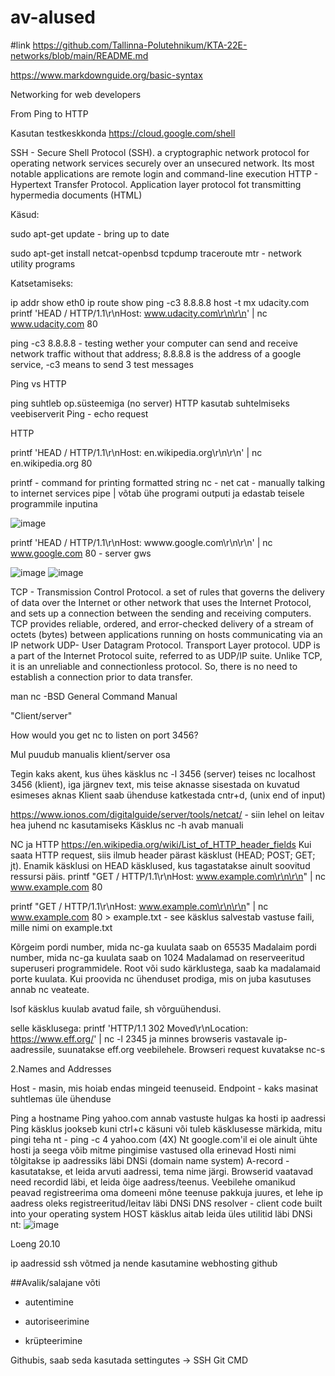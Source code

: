 # av-alused

#link
https://github.com/Tallinna-Polutehnikum/KTA-22E-networks/blob/main/README.md

https://www.markdownguide.org/basic-syntax

Networking for web developers

From Ping to HTTP

Kasutan testkeskkonda https://cloud.google.com/shell

SSH - Secure Shell Protocol (SSH). a cryptographic network protocol for operating network services securely over an unsecured network. Its most notable applications are remote login and command-line execution
HTTP - Hypertext Transfer Protocol. Application layer protocol fot transmitting hypermedia documents (HTML)


Käsud:

sudo apt-get update - bring up to date

sudo apt-get install netcat-openbsd tcpdump traceroute mtr - network utility programs

Katsetamiseks:

ip addr show eth0
ip route show
ping -c3 8.8.8.8
host -t mx udacity.com
printf 'HEAD / HTTP/1.1\r\nHost: www.udacity.com\r\n\r\n' | nc www.udacity.com 80

ping -c3 8.8.8.8 - testing wether your computer can send and receive network traffic without that address; 8.8.8.8 is the address of a google service, -c3 means to send 3 test messages 

Ping vs HTTP

ping suhtleb op.süsteemiga (no server) HTTP kasutab suhtelmiseks veebiserverit
Ping - echo request

HTTP

printf 'HEAD / HTTP/1.1\r\nHost: en.wikipedia.org\r\n\r\n' | nc en.wikipedia.org 80

printf - command for printing formatted string
nc - net cat - manually talking to internet services
pipe | võtab ühe programi outputi ja edastab teisele programmile inputina

![image](https://user-images.githubusercontent.com/115222040/196377775-c02dfc2a-bb49-4733-98d7-ae22e8e48858.png)

printf 'HEAD / HTTP/1.1\r\nHost: wwww.google.com\r\n\r\n' | nc www.google.com 80 - server gws

![image](https://user-images.githubusercontent.com/115222040/196381013-a582295f-0393-4183-9df6-b050923816c4.png)
![image](https://user-images.githubusercontent.com/115222040/196381512-565640e5-2e60-4ddf-89b4-133bb5731f50.png)

TCP - Transmission Control Protocol. a set of rules that governs the delivery of data over the Internet or other network that uses the Internet Protocol, and sets up a connection between the sending and receiving computers. TCP provides reliable, ordered, and error-checked delivery of a stream of octets (bytes) between applications running on hosts communicating via an IP network
UDP- User Datagram Protocol. Transport Layer protocol. UDP is a part of the Internet Protocol suite, referred to as UDP/IP suite. Unlike TCP, it is an unreliable and connectionless protocol. So, there is no need to establish a connection prior to data transfer. 


man nc -BSD General Command Manual

"Client/server"

How would you get nc to listen on port 3456?

Mul puudub manualis klient/server osa

Tegin kaks akent, kus ühes käsklus nc -l 3456 (server) teises nc localhost 3456 (klient), iga järgnev text, mis teise aknasse sisestada on kuvatud esimeses aknas
Klient saab ühenduse katkestada cntr+d, (unix end of input)

https://www.ionos.com/digitalguide/server/tools/netcat/ - siin lehel on leitav hea juhend nc kasutamiseks 
Käsklus nc -h avab manuali

NC ja HTTP
https://en.wikipedia.org/wiki/List_of_HTTP_header_fields
Kui saata HTTP request, siis ilmub header pärast käsklust (HEAD; POST; GET; jt). Enamik käsklusi on HEAD käsklused, kus tagastatakse ainult soovitud ressursi päis.
printf "GET / HTTP/1.1\r\nHost: www.example.com\r\n\r\n" | nc www.example.com 80

printf "GET / HTTP/1.1\r\nHost: www.example.com\r\n\r\n" | nc www.example.com 80 > example.txt - see käsklus salvestab vastuse faili, mille nimi on example.txt

Kõrgeim pordi number, mida nc-ga kuulata saab on 65535
Madalaim pordi number, mida nc-ga kuulata saab on 1024
Madalamad on reserveeritud superuseri programmidele. Root või sudo kärklustega, saab ka madalamaid porte kuulata. Kui proovida nc ühenduset prodiga, mis on juba kasutuses annab nc veateate.

lsof käsklus kuulab avatud faile, sh võrguühendusi. 

selle käsklusega: printf 'HTTP/1.1 302 Moved\r\nLocation: https://www.eff.org/' | nc -l 2345 ja minnes browseris vastavale ip- aadressile, suunatakse eff.org veebilehele. Browseri request kuvatakse nc-s

2.Names and Addresses

Host - masin, mis hoiab endas mingeid teenuseid.
Endpoint - kaks masinat suhtlemas üle ühenduse

Ping a hostname
Ping yahoo.com annab vastuste hulgas ka hosti ip aadressi
Ping käsklus jookseb kuni ctrl+c käsuni või tuleb käsklusesse märkida, mitu pingi teha nt - ping -c 4 yahoo.com (4X)
Nt google.com'il ei ole ainult ühte hosti ja seega võib mitme pingimise vastused olla erinevad
Hosti nimi tõlgitakse ip aadressiks läbi DNSi (domain name system)
A-record - kasutatakse, et leida arvuti aadressi, tema nime järgi. Browserid vaatavad need recordid läbi, et leida õige aadress/teenus.
Veebilehe omanikud peavad registreerima oma domeeni mõne teenuse pakkuja juures, et lehe ip aadress oleks registreeritud/leitav läbi DNSi
DNS resolver - client code built into your operating system
HOST käsklus aitab leida üles utilitid läbi DNSi
nt:
![image](https://user-images.githubusercontent.com/115222040/204097599-43b82ae1-1713-4a6b-8353-e67bc5b1a1a5.png)









Loeng 20.10

ip aadressid
ssh võtmed ja nende kasutamine
webhosting 
github

##Avalik/salajane võti
- autentimine

- autoriseerimine

- krüpteerimine

Githubis, saab seda kasutada settingutes -> SSH
Git CMD
